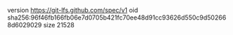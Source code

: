 version https://git-lfs.github.com/spec/v1
oid sha256:96f46fb166fb06e7d0705b421fc70ee48d91cc93626d550c9d502668d6029029
size 21528
